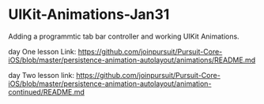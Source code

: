 # UIKit-Animations-Jan31

Adding a programmtic tab bar controller and working UIKit Animations.


day One lesson Link:
https://github.com/joinpursuit/Pursuit-Core-iOS/blob/master/persistence-animation-autolayout/animations/README.md

day Two lesson link: 
https://github.com/joinpursuit/Pursuit-Core-iOS/blob/master/persistence-animation-autolayout/animation-continued/README.md
